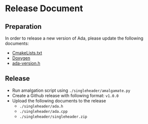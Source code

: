 # Release Document

## Preparation

In order to release a new version of Ada, please update the
following documents:

- [CmakeLists.txt](../CmakeLists.txt)
- [Doxygen](../doxygen)
- [ada-version.h](../include/ada/ada-version.h)

## Release

- Run amalgation script using `./singleheader/amalgamate.py`
- Create a Github release with following format: `v1.0.0`
- Upload the following documents to the release
  - `./singleheader/ada.h`
  - `./singleheader/ada.cpp`
  - `./singleheader/singleheader.zip`
